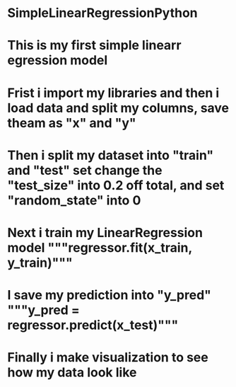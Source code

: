# SimpleLinearRegressionPython
# This is my first simple linearr egression model
# Frist i import my libraries and then i load data and split my columns, save theam as "x" and "y"
# Then i split my dataset into "train" and "test" set change the "test_size" into 0.2 off total, and set "random_state" into 0
# Next i train my LinearRegression model """regressor.fit(x_train, y_train)"""
# I save my prediction into "y_pred" """y_pred = regressor.predict(x_test)"""
# Finally i make visualization to see how my data look like
